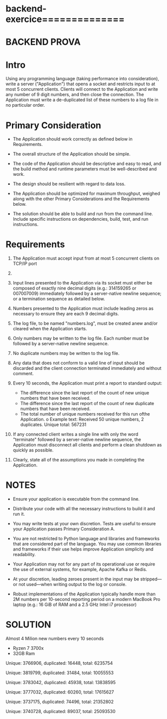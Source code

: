 # backend-exercice==============
BACKEND PROVA
==============

Intro
=====
Using any programming language (taking performance into consideration), write a server
("Application") that opens a socket and restricts input to at most 5 concurrent clients. Clients
will connect to the Application and write any number of 9 digit numbers, and then close the
connection. The Application must write a de-duplicated list of these numbers to a log file in no
particular order.

Primary Consideration
=====================

- The Application should work correctly as defined below in Requirements.
  
- The overall structure of the Application should be simple.
  
- The code of the Application should be descriptive and easy to read, and the build method and runtime parameters must be well-described and work.

- The design should be resilient with regard to data loss.
  
- The Application should be optimized for maximum throughput, weighed along with the other Primary Considerations and the Requirements below.

- The solution should be able to build and run from the command line. Include specific instructions on dependencies, build, test, and run instructions.

Requirements
============

1. The Application must accept input from at most 5 concurrent clients on TCP/IP port
4000.

2. Input lines presented to the Application via its socket must either be composed of
exactly nine decimal digits (e.g.: 314159265 or 007007009) immediately followed by a
server-native newline sequence; or a termination sequence as detailed below.

3. Numbers presented to the Application must include leading zeros as necessary to
ensure they are each 9 decimal digits.

4. The log file, to be named "numbers.log", must be created anew and/or cleared when the
Application starts.

5. Only numbers may be written to the log file. Each number must be followed by a
server-native newline sequence.

6. No duplicate numbers may be written to the log file.
   
7. Any data that does not conform to a valid line of input should be discarded and the client
connection terminated immediately and without comment.

8. Every 10 seconds, the Application must print a report to standard output:
   - The difference since the last report of the count of new unique numbers that have been received.
   - The difference since the last report of the count of new duplicate numbers that have been received.
   - The total number of unique numbers received for this run ofthe Application. o Example text: Received 50 unique numbers, 2 duplicates. Unique total: 567231

9. If any connected client writes a single line with only the word "terminate" followed by a
server-native newline sequence, the Application must disconnect all clients and perform
a clean shutdown as quickly as possible.

10. Clearly, state all of the assumptions you made in completing the Application.

NOTES
=====

- Ensure your application is executable from the command line.
  
- Distribute your code with all the necessary instructions to build it and run it.
  
- You may write tests at your own discretion. Tests are useful to ensure your Application passes Primary Consideration A.

- You are not restricted to Python language and libraries and frameworks that are considered part of the language. You may use common libraries and frameworks if their use helps improve Application simplicity and readability.

- Your Application may not for any part of its operational use or require the use of external systems, for example, Apache Kafka or Redis.

- At your discretion, leading zeroes present in the input may be stripped—or not used—when writing output to the log or console.

- Robust implementations of the Application typically handle more than 2M numbers per 10-second reporting period on a modern MacBook Pro laptop (e.g.: 16 GiB of RAM and a 2.5 GHz Intel i7 processor)




SOLUTION
========
Almost 4 Milion new numbers every 10 seconds

- Ryzen 7 3700x
- 32GB Ram


Unique: 3766906, duplicated: 16448, total: 6235754

Unique: 3819799, duplicated: 31484, total: 10055553

Unique: 3783042, duplicated: 45938, total: 13838595

Unique: 3777032, duplicated: 60260, total: 17615627

Unique: 3737175, duplicated: 74496, total: 21352802

Unique: 3740728, duplicated: 89037, total: 25093530
